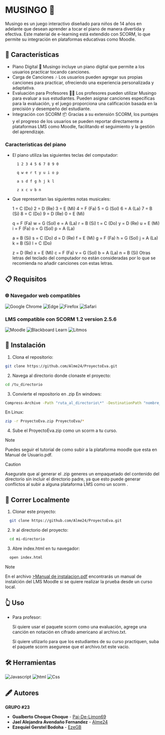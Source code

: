 # MUSINGO 🐧

Musingo es un juego interactivo diseñado para niños de 14 años en adelante que desean aprender a tocar el piano de manera divertida y efectiva. Este material de e-learning está extendido con SCORM, lo que permite su integración en plataformas educativas como Moodle.

## 📝 Características
* Piano Digital 🎹 Musingo incluye un piano digital que permite a los usuarios   practicar tocando canciones.
* Carga de Canciones 🎶 Los usuarios pueden agregar sus propias canciones para practicar, ofreciendo una experiencia personalizada y adaptativa.
* Evaluación para Profesores 🧑‍🏫 Los profesores pueden utilizar Musingo para evaluar a sus estudiantes. Pueden asignar canciones específicas para la evaluación, y el juego proporciona una calificación basada en la precisión y desempeño del estudiante.
* Integración con SCORM 📦 Gracias a su extensión SCORM, los puntajes y el progreso de los usuarios se pueden reportar directamente a plataformas LMS como Moodle, facilitando el seguimiento y la gestión del aprendizaje.
### Características del piano
* El piano utiliza las siguientes teclas del computador:

        1 2 3 4 5 6 7 8 9 0

        q w e r t y u i o p 

        a s d f g h j k l

        z x c v b n 
* Que representan las siguientes notas musicales:

    1 = C (Do)
    2 = D (Re)
    3 = E (Mi)
    4 = F (Fa)
    5 = G (Sol)
    6 = A (La)
    7 = B (Si)
    8 = C (Do)
    9 = D (Re)
    0 = E (Mi)

    q = F (Fa)
    w = G (Sol)
    e = A (La)
    r = B (Si)
    t = C (Do)
    y = D (Re)
    u = E (Mi)
    i = F (Fa)
    o = G (Sol)
    p = A (La)

    a = B (Si)
    s = C (Do)
    d  = D (Re)
    f = E (Mi)
    g = F (Fa)
    h = G (Sol)
    j = A (La)
    k = B (Si)
    l = C (Do)

    z = D (Re)
    x = E (Mi)
    c = F (Fa)
    v = G (Sol)
    b = A (La)
    n = B (Si)
 Otras letras del teclado del computador no están consideradas por lo que se recomienda no añadir canciones con estas letras.
## 📋 Requisitos 
### 🌐 Navegador web compatibles 
![Google Chrome](https://img.shields.io/badge/Google%20Chrome-4285F4?style=for-the-badge&logo=GoogleChrome&logoColor=white)
![Edge](https://img.shields.io/badge/Edge-0078D7?style=for-the-badge&logo=Microsoft-edge&logoColor=white)
![Firefox](https://img.shields.io/badge/Firefox-FF7139?style=for-the-badge&logo=Firefox-Browser&logoColor=white)
![Safari](https://img.shields.io/badge/Safari-000000?style=for-the-badge&logo=Safari&logoColor=white)
### LMS compatible con SCORM 1.2 version 2.5.6
![Moodle](https://img.shields.io/badge/Moodle-FF7139?style=for-the-badge&logo=moodle&logoColor=white)
![Blackboard Learn](https://img.shields.io/badge/Blackboard%20Learn-000000?style=for-the-badge&logo=BlackboardLearn&logoColor=white)
![Litmos](https://img.shields.io/badge/Litmos-94cb3b?style=for-the-badge&logo=Litmos&logoColor=white)

##  🔧 Instalación

1. Clona el repositorio:

```bash
git clone https://github.com/Alme24/ProyectoEva.git
```
2. Navega al directorio donde clonaste el proyecto:

```bash
cd /tu_directorio
```
3. Convierte el repositorio en .zip
En windows:
```bash
Compress-Archive -Path "ruta_al_directorio\*" -DestinationPath "nombre_archivo.zip"

```
En Linux:
```bash
zip -r ProyectoEva.zip ProyectoEva/*
```
4. Sube el ProyectoEva.zip como un scorm a tu curso.

> [!NOTE]
> Puedes seguir el tutorial de como subir a la plataforma moodle que esta en Manual de Usuario.pdf.

> [!CAUTION]
> Asegurate que al generar el .zip generes un empaquetado del contenido del directorio sin incluir el directorio padre, ya que esto puede generar conflictos al subir a alguna plataforma LMS como un scorm .

## 👟 Correr Localmente

1. Clonar este proyecto:

```bash
  git clone https://github.com/Alme24/ProyectoEva.git
```
2. Ir al directorio del proyecto:

```bash
  cd mi-directorio
```

3. Abre index.html en tu navegador:

```bash
  open index.html
```
> [!NOTE]  
> En el archivo <u>>Manual de instalacion.pdf</u> encontrarás un manual de instalción del LMS Moodle si se quiere realizar la prueba desde un curso local.

## 👆 Uso
* Para profesor:
    
    Si quiere usar el paquete scorm como una evaluación, agrege una canción en notación en cifrado americano al archivo.txt.
    
    Si quiere utlizarlo para que los estudiantes de su curso practiquen, suba el paquete scorm asegurese que el archivo.txt este vacio.
  
## 🛠 Herramientas
![Javascript](https://img.shields.io/badge/javascript-%23323330.svg?style=for-the-badge&logo=javascript&logoColor=%23F7DF1E)
![html](https://img.shields.io/badge/html5-%23E34F26.svg?style=for-the-badge&logo=html5&logoColor=white)
![Css](https://img.shields.io/badge/css3-%231572B6.svg?style=for-the-badge&logo=css3&logoColor=white)
## 🖋 Autores
  **GRUPO #23**
* **Gualberto Choque Choque** - [Pai-De-Limon69](https://github.com/Pai-De-Limon69)
* **Jael Alejandra Avendaño Fernandez** - [Alme24](https://github.com/Alme24)
* **Ezequiel Gerstel Bodoha** - [EzeGB](https://github.com/EzeGB)

